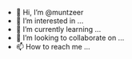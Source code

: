 - 👋 Hi, I’m @muntzeer
- 👀 I’m interested in ...
- 🌱 I’m currently learning ...
- 💞️ I’m looking to collaborate on ...
- 📫 How to reach me ...

<!---
muntzeer/muntzeer is a ✨ special ✨ repository because its `README.md` (this file) appears on your GitHub profile.
You can click the Preview link to take a look at your changes.
--->
